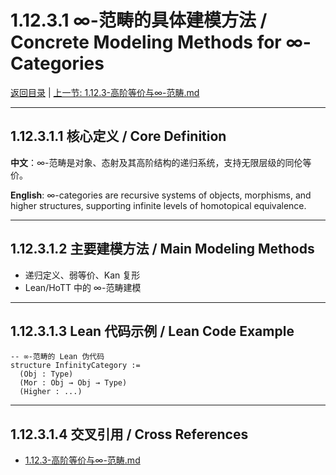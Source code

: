 # 1.12.3.1 ∞-范畴的具体建模方法 / Concrete Modeling Methods for ∞-Categories

[返回目录](../CONTINUOUS_PROGRESS.md) | [上一节: 1.12.3-高阶等价与∞-范畴.md](1.12.3-高阶等价与∞-范畴.md)

---

## 1.12.3.1.1 核心定义 / Core Definition

**中文**：∞-范畴是对象、态射及其高阶结构的递归系统，支持无限层级的同伦等价。

**English**: ∞-categories are recursive systems of objects, morphisms, and higher structures, supporting infinite levels of homotopical equivalence.

---

## 1.12.3.1.2 主要建模方法 / Main Modeling Methods

- 递归定义、弱等价、Kan 复形
- Lean/HoTT 中的 ∞-范畴建模

---

## 1.12.3.1.3 Lean 代码示例 / Lean Code Example

```lean
-- ∞-范畴的 Lean 伪代码
structure InfinityCategory :=
  (Obj : Type)
  (Mor : Obj → Obj → Type)
  (Higher : ...)
```

---

## 1.12.3.1.4 交叉引用 / Cross References

- [1.12.3-高阶等价与∞-范畴.md](1.12.3-高阶等价与∞-范畴.md)
